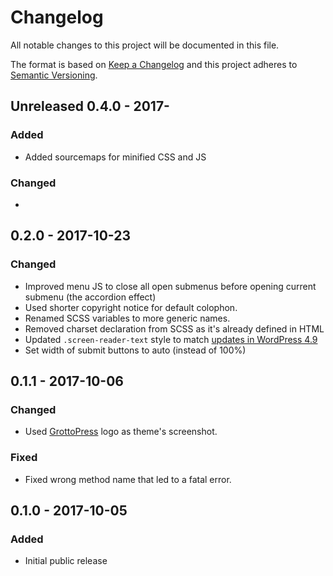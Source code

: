 # Changelog
All notable changes to this project will be documented in this file.

The format is based on [Keep a Changelog](http://keepachangelog.com/en/1.0.0/)
and this project adheres to [Semantic Versioning](http://semver.org/spec/v2.0.0.html).

## Unreleased 0.4.0 - 2017-

### Added
- Added sourcemaps for minified CSS and JS

### Changed
- 

## 0.2.0 - 2017-10-23
### Changed
- Improved menu JS to close all open submenus before opening current submenu (the accordion effect)
- Used shorter copyright notice for default colophon.
- Renamed SCSS variables to more generic names.
- Removed charset declaration from SCSS as it's already defined in HTML
- Updated `.screen-reader-text` style to match [updates in WordPress 4.9](https://make.wordpress.org/core/2017/10/22/changes-to-the-screen-reader-text-css-class-in-wordpress-4-9/)
- Set width of submit buttons to auto (instead of 100%)

## 0.1.1 - 2017-10-06
### Changed
- Used [GrottoPress](https://www.grottopress.com) logo as theme's screenshot.
### Fixed
- Fixed wrong method name that led to a fatal error.

## 0.1.0 - 2017-10-05
### Added
- Initial public release
